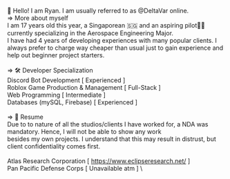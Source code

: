 👋 Hello! I am Ryan. I am usually referred to as @DeltaVar online.  \
=> More about myself  \
I am 17 years old this year, a Singaporean &#x1f1f8;&#x1f1ec; and an aspiring pilot🧑‍✈️currently specializing in the Aerospace Engineering Major.  \
I have had 4 years of developing experiences with many popular clients. I always prefer to charge way cheaper than usual just to gain experience and help out beginner project starters.  \
  \
=> 🛠️ Developer Specialization  \
Discord Bot Development [ Experienced ]  \
Roblox Game Production & Management [ Full-Stack ]  \
Web Programming [ Intermediate ]  \
Databases (mySQL, Firebase) [ Experienced ]  \
  \
=> 📝 Resume  \
Due to to nature of all the studios/clients I have worked for, a NDA was mandatory. Hence, I will not be able to show any work  \
besides my own projects. I understand that this may result in distrust, but client confidentiality comes first.  \
  \
Atlas Research Corporation [ https://www.eclipseresearch.net/ ]  \
Pan Pacific Defense Corps [ Unavailable atm ]  \

<!---
DeltaVar/DeltaVar is a ✨ special ✨ repository because its `README.md` (this file) appears on your GitHub profile.
You can click the Preview link to take a look at your changes.
--->
